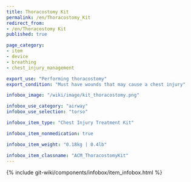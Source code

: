 ```yaml
---
title: Thoracostomy Kit
permalink: /en/Thoracostomy_Kit
redirect_from:
- /en/Thoracostomy Kit
published: true

page_category:
- item
- device
- breathing
- chest_injury_management

export_use: "Performing thoracostomy"
export_condition: "Must have wounds that may cause a chest injury"

infobox_image: "/wiki/image/kit_thoracostomy.png"

infobox_use_category: "airway"
infobox_use_selection: "torso"

infobox_item_type: "Chest Injury Treatment Kit"

infobox_item_nonmedication: true

infobox_item_weight: "0.18kg | 0.4lb"

infobox_item_classname: "ACM_ThoracostomyKit"
---
```


{% include git-wiki/components/infobox/item_infobox.html %}